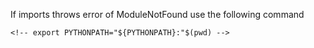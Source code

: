 If imports throws error of ModuleNotFound
use the following command

```
<!-- export PYTHONPATH="${PYTHONPATH}:"$(pwd) -->
``` 